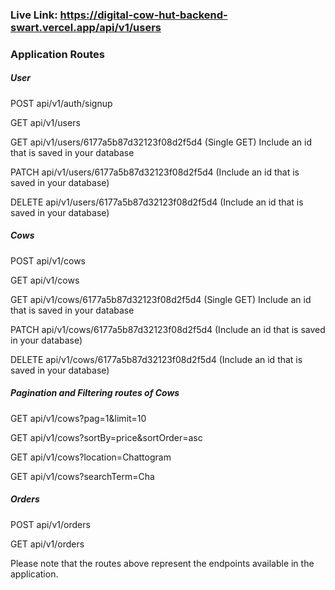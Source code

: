 ### Live Link: https://digital-cow-hut-backend-swart.vercel.app/api/v1/users

### Application Routes

##### User

POST api/v1/auth/signup

GET api/v1/users

GET api/v1/users/6177a5b87d32123f08d2f5d4 (Single GET) Include an id that is saved in your database

PATCH api/v1/users/6177a5b87d32123f08d2f5d4 (Include an id that is saved in your database)

DELETE api/v1/users/6177a5b87d32123f08d2f5d4 (Include an id that is saved in your database)

##### Cows

POST api/v1/cows

GET api/v1/cows

GET api/v1/cows/6177a5b87d32123f08d2f5d4 (Single GET) Include an id that is saved in your database

PATCH api/v1/cows/6177a5b87d32123f08d2f5d4 (Include an id that is saved in your database)

DELETE api/v1/cows/6177a5b87d32123f08d2f5d4 (Include an id that is saved in your database)

##### Pagination and Filtering routes of Cows

GET api/v1/cows?pag=1&limit=10

GET api/v1/cows?sortBy=price&sortOrder=asc

GET api/v1/cows?location=Chattogram

GET api/v1/cows?searchTerm=Cha

##### Orders

POST api/v1/orders

GET api/v1/orders

Please note that the routes above represent the endpoints available in the application.
